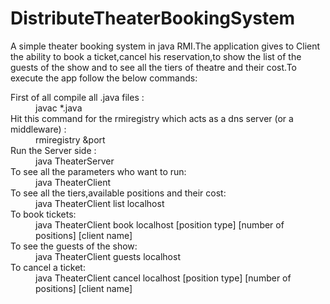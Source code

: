 # DistributeTheaterBookingSystem

<p>A simple theater booking system in java RMI.The application gives to Client the ability to book a ticket,cancel his reservation,to show the list of the guests of the show and to see all the tiers of theatre and their cost.To execute the app follow the below commands:</p>
 <dl>
 <dt>First of all compile all .java files :</dt>
   <dd>javac *.java</dd>
 
 <dt>Hit this command for the rmiregistry which acts as a dns server (or a middleware) :</dt>
   <dd>rmiregistry &port</dd>
 
 <dt>Run the Server side :</dt>
 <dd>java TheaterServer</dd>

  <dt> To see all the parameters who want to run:<dt>
  <dd>java TheaterClient<dd>
 
<dt> To see all the tiers,available positions and their cost:</dt>
<dd>java TheaterClient list localhost<dd>
 
<dt> To book tickets:</dt>
<dd>java TheaterClient book localhost [position type] [number of positions]  [client name]</dd>
 
<dt> To see the guests of the show:</dt>
<dd>java TheaterClient guests localhost</dd>
 
<dt> To cancel a ticket:</dt>
<dd>java TheaterClient cancel localhost [position type]  [number of positions] [client name]</dd>

 </dl>
